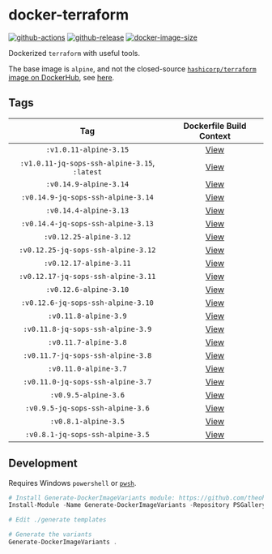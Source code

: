 # docker-terraform

[![github-actions](https://github.com/theohbrothers/docker-terraform/workflows/ci-master-pr/badge.svg)](https://github.com/theohbrothers/docker-terraform/actions)
[![github-release](https://img.shields.io/github/v/release/theohbrothers/docker-terraform?style=flat-square)](https://github.com/theohbrothers/docker-terraform/releases/)
[![docker-image-size](https://img.shields.io/docker/image-size/theohbrothers/docker-terraform/latest)](https://hub.docker.com/r/theohbrothers/docker-terraform)

Dockerized `terraform` with useful tools.

The base image is `alpine`, and not the closed-source [`hashicorp/terraform` image on DockerHub](https://hub.docker.com/r/hashicorp/terraform), see [here](https://github.com/hashicorp/terraform/blob/v1.0.0/Dockerfile).

## Tags

| Tag | Dockerfile Build Context |
|:-------:|:---------:|
| `:v1.0.11-alpine-3.15` | [View](variants/v1.0.11-alpine-3.15 ) |
| `:v1.0.11-jq-sops-ssh-alpine-3.15`, `:latest` | [View](variants/v1.0.11-jq-sops-ssh-alpine-3.15 ) |
| `:v0.14.9-alpine-3.14` | [View](variants/v0.14.9-alpine-3.14 ) |
| `:v0.14.9-jq-sops-ssh-alpine-3.14` | [View](variants/v0.14.9-jq-sops-ssh-alpine-3.14 ) |
| `:v0.14.4-alpine-3.13` | [View](variants/v0.14.4-alpine-3.13 ) |
| `:v0.14.4-jq-sops-ssh-alpine-3.13` | [View](variants/v0.14.4-jq-sops-ssh-alpine-3.13 ) |
| `:v0.12.25-alpine-3.12` | [View](variants/v0.12.25-alpine-3.12 ) |
| `:v0.12.25-jq-sops-ssh-alpine-3.12` | [View](variants/v0.12.25-jq-sops-ssh-alpine-3.12 ) |
| `:v0.12.17-alpine-3.11` | [View](variants/v0.12.17-alpine-3.11 ) |
| `:v0.12.17-jq-sops-ssh-alpine-3.11` | [View](variants/v0.12.17-jq-sops-ssh-alpine-3.11 ) |
| `:v0.12.6-alpine-3.10` | [View](variants/v0.12.6-alpine-3.10 ) |
| `:v0.12.6-jq-sops-ssh-alpine-3.10` | [View](variants/v0.12.6-jq-sops-ssh-alpine-3.10 ) |
| `:v0.11.8-alpine-3.9` | [View](variants/v0.11.8-alpine-3.9 ) |
| `:v0.11.8-jq-sops-ssh-alpine-3.9` | [View](variants/v0.11.8-jq-sops-ssh-alpine-3.9 ) |
| `:v0.11.7-alpine-3.8` | [View](variants/v0.11.7-alpine-3.8 ) |
| `:v0.11.7-jq-sops-ssh-alpine-3.8` | [View](variants/v0.11.7-jq-sops-ssh-alpine-3.8 ) |
| `:v0.11.0-alpine-3.7` | [View](variants/v0.11.0-alpine-3.7 ) |
| `:v0.11.0-jq-sops-ssh-alpine-3.7` | [View](variants/v0.11.0-jq-sops-ssh-alpine-3.7 ) |
| `:v0.9.5-alpine-3.6` | [View](variants/v0.9.5-alpine-3.6 ) |
| `:v0.9.5-jq-sops-ssh-alpine-3.6` | [View](variants/v0.9.5-jq-sops-ssh-alpine-3.6 ) |
| `:v0.8.1-alpine-3.5` | [View](variants/v0.8.1-alpine-3.5 ) |
| `:v0.8.1-jq-sops-ssh-alpine-3.5` | [View](variants/v0.8.1-jq-sops-ssh-alpine-3.5 ) |

## Development

Requires Windows `powershell` or [`pwsh`](https://github.com/PowerShell/PowerShell).

```powershell
# Install Generate-DockerImageVariants module: https://github.com/theohbrothers/Generate-DockerImageVariants
Install-Module -Name Generate-DockerImageVariants -Repository PSGallery -Scope CurrentUser -Force -Verbose

# Edit ./generate templates

# Generate the variants
Generate-DockerImageVariants .
```
